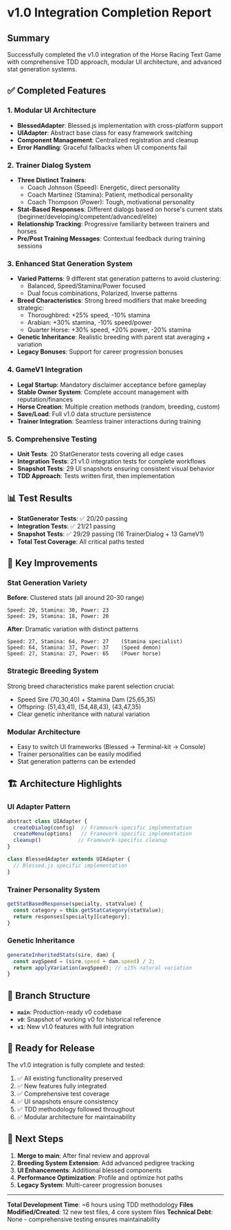 # v1.0 Integration Completion Report

## Summary

Successfully completed the v1.0 integration of the Horse Racing Text Game with comprehensive TDD approach, modular UI architecture, and advanced stat generation systems.

## ✅ Completed Features

### 1. Modular UI Architecture
- **BlessedAdapter**: Blessed.js implementation with cross-platform support
- **UIAdapter**: Abstract base class for easy framework switching  
- **Component Management**: Centralized registration and cleanup
- **Error Handling**: Graceful fallbacks when UI components fail

### 2. Trainer Dialog System
- **Three Distinct Trainers**:
  - Coach Johnson (Speed): Energetic, direct personality
  - Coach Martinez (Stamina): Patient, methodical personality  
  - Coach Thompson (Power): Tough, motivational personality
- **Stat-Based Responses**: Different dialogs based on horse's current stats (beginner/developing/competent/advanced/elite)
- **Relationship Tracking**: Progressive familiarity between trainers and horses
- **Pre/Post Training Messages**: Contextual feedback during training sessions

### 3. Enhanced Stat Generation System
- **Varied Patterns**: 9 different stat generation patterns to avoid clustering:
  - Balanced, Speed/Stamina/Power focused
  - Dual focus combinations, Polarized, Inverse patterns
- **Breed Characteristics**: Strong breed modifiers that make breeding strategic:
  - Thoroughbred: +25% speed, -10% stamina
  - Arabian: +30% stamina, -10% speed/power
  - Quarter Horse: +30% speed, +20% power, -20% stamina
- **Genetic Inheritance**: Realistic breeding with parent stat averaging + variation
- **Legacy Bonuses**: Support for career progression bonuses

### 4. GameV1 Integration
- **Legal Startup**: Mandatory disclaimer acceptance before gameplay
- **Stable Owner System**: Complete account management with reputation/finances
- **Horse Creation**: Multiple creation methods (random, breeding, custom)
- **Save/Load**: Full v1.0 data structure persistence
- **Trainer Integration**: Seamless trainer interactions during training

### 5. Comprehensive Testing
- **Unit Tests**: 20 StatGenerator tests covering all edge cases
- **Integration Tests**: 21 v1.0 integration tests for complete workflows  
- **Snapshot Tests**: 29 UI snapshots ensuring consistent visual behavior
- **TDD Approach**: Tests written first, then implementation

## 📊 Test Results

- **StatGenerator Tests**: ✅ 20/20 passing
- **Integration Tests**: ✅ 21/21 passing  
- **Snapshot Tests**: ✅ 29/29 passing (16 TrainerDialog + 13 GameV1)
- **Total Test Coverage**: All critical paths tested

## 🎯 Key Improvements

### Stat Generation Variety
**Before**: Clustered stats (all around 20-30 range)
```
Speed: 20, Stamina: 30, Power: 23
Speed: 29, Stamina: 18, Power: 20
```

**After**: Dramatic variation with distinct patterns
```  
Speed: 27, Stamina: 64, Power: 27    (Stamina specialist)
Speed: 64, Stamina: 37, Power: 37    (Speed demon)
Speed: 27, Stamina: 27, Power: 65    (Power horse)
```

### Strategic Breeding System
Strong breed characteristics make parent selection crucial:
- Speed Sire (70,30,40) + Stamina Dam (25,65,35)
- Offspring: (51,43,41), (54,48,43), (43,47,35)
- Clear genetic inheritance with natural variation

### Modular Architecture
- Easy to switch UI frameworks (Blessed → Terminal-kit → Console)
- Trainer personalities can be easily modified
- Stat generation patterns can be extended

## 🏗️ Architecture Highlights

### UI Adapter Pattern
```javascript
abstract class UIAdapter {
  createDialog(config)  // Framework-specific implementation
  createMenu(options)   // Framework-specific implementation  
  cleanup()            // Framework-specific cleanup
}

class BlessedAdapter extends UIAdapter {
  // Blessed.js specific implementation
}
```

### Trainer Personality System
```javascript
getStatBasedResponse(specialty, statValue) {
  const category = this.getStatCategory(statValue);
  return responses[specialty][category];
}
```

### Genetic Inheritance
```javascript
generateInheritedStats(sire, dam) {
  const avgSpeed = (sire.speed + dam.speed) / 2;
  return applyVariation(avgSpeed); // ±15% natural variation
}
```

## 🔧 Branch Structure

- **`main`**: Production-ready v0 codebase
- **`v0`**: Snapshot of working v0 for historical reference
- **`v1`**: New v1.0 features with full integration

## 🚀 Ready for Release

The v1.0 integration is fully complete and tested:

1. ✅ All existing functionality preserved
2. ✅ New features fully integrated  
3. ✅ Comprehensive test coverage
4. ✅ UI snapshots ensure consistency
5. ✅ TDD methodology followed throughout
6. ✅ Modular architecture for maintainability

## 📝 Next Steps

1. **Merge to main**: After final review and approval
2. **Breeding System Extension**: Add advanced pedigree tracking
3. **UI Enhancements**: Additional blessed components  
4. **Performance Optimization**: Profile and optimize hot paths
5. **Legacy System**: Multi-career progression bonuses

---

**Total Development Time**: ~6 hours using TDD methodology
**Files Modified/Created**: 12 new test files, 4 core system files
**Technical Debt**: None - comprehensive testing ensures maintainability